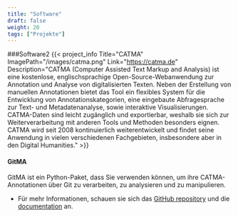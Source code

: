 ```yaml
---
title: "Software"
draft: false
weight: 20
tags: ["Projekte"]
---
```


###Software2
{{< project_info
    Title="CATMA"
    ImagePath="/images/catma.png"
    Link="https://catma.de"
    Description="CATMA (Computer Assisted Text Markup and Analysis) ist eine kostenlose, englischsprachige Open-Source-Webanwendung zur Annotation und Analyse von digitalisierten Texten. Neben der Erstellung von manuellen Annotationen bietet das Tool ein flexibles System für die Entwicklung von Annotationskategorien, eine eingebaute Abfragesprache zur Text- und Metadatenanalyse, sowie interaktive Visualisierungen. CATMA-Daten sind leicht zugänglich und exportierbar, weshalb sie sich zur Weiterverarbeitung mit anderen Tools und Methoden besonders eignen. CATMA wird seit 2008 kontinuierlich weiterentwickelt und findet seine Anwendung in vielen verschiedenen Fachgebieten, insbesondere aber in den Digital Humanities."
     >}}

#### GitMA

GitMA ist ein Python-Paket, dass Sie verwenden können, um ihre CATMA-Annotationen über Git zu verarbeiten, zu analysieren und zu manipulieren.
* Für mehr Informationen, schauen sie sich das [GitHub repository](https://github.com/forTEXT/gitma) und die [documentation](https://gitma.readthedocs.io/en/latest/index.html) an.

